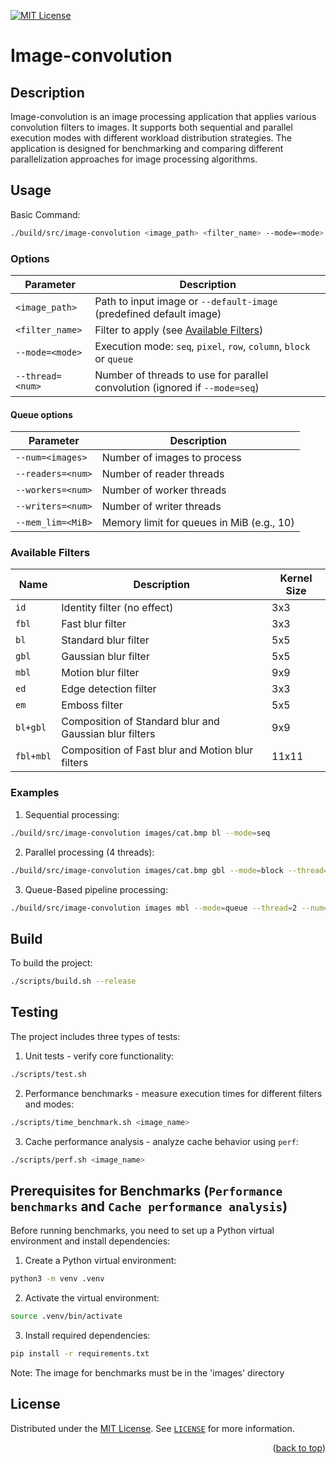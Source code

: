 [//]: # (Project readme template from https://github.com/othneildrew/Best-README-Template/)
<a name="readme-top"></a>

[![MIT License](https://img.shields.io/badge/License-MIT-green.svg)](https://choosealicense.com/licenses/mit/)


<h1 align="left">Image-convolution</h1>

## Description

Image-convolution is an image processing application that applies various convolution filters to images. It supports both sequential and parallel execution modes with different workload distribution strategies. The application is designed for benchmarking and comparing different parallelization approaches for image processing algorithms.

## Usage
Basic Command:
```bash
./build/src/image-convolution <image_path> <filter_name> --mode=<mode> [--thread=<num>]
```
### Options
| Parameter          | Description                                                                 |
|--------------------|-----------------------------------------------------------------------------|
| `<image_path>`     | Path to input image or `--default-image` (predefined default image)         |
| `<filter_name>`    | Filter to apply (see [Available Filters](#available-filters))               |
| `--mode=<mode>`    | Execution mode: `seq`, `pixel`, `row`, `column`, `block` or `queue`         |
| `--thread=<num>`   | Number of threads to use for parallel convolution (ignored if `--mode=seq`) |

#### Queue options
| Parameter          | Description                                                         |
|--------------------|---------------------------------------------------------------------|
| `--num=<images>`   | Number of images to process                                         |
| `--readers=<num>`  | Number of reader threads                                            |
| `--workers=<num>`  | Number of worker threads                                            |
| `--writers=<num>`  | Number of writer threads                                            |
| `--mem_lim=<MiB>`  | Memory limit for queues in MiB (e.g., 10)        |                  |

### Available Filters
| Name      | Description                                            | Kernel Size |
|-----------|--------------------------------------------------------|-------------|
| `id`      | Identity filter (no effect)                            | 3x3         |
| `fbl`     | Fast blur filter                                       | 3x3         |
| `bl`      | Standard blur filter                                   | 5x5         |
| `gbl`     | Gaussian blur filter                                   | 5x5         |
| `mbl`     | Motion blur filter                                     | 9x9         |
| `ed`      | Edge detection filter                                  | 3x3         |
| `em`      | Emboss filter                                          | 5x5         |
| `bl+gbl`  | Composition of Standard blur and Gaussian blur filters | 9x9         |
| `fbl+mbl` | Composition of Fast blur and Motion blur filters       | 11x11       |

### Examples
1) Sequential processing:
```bash
./build/src/image-convolution images/cat.bmp bl --mode=seq
```
2) Parallel processing (4 threads):
```bash
./build/src/image-convolution images/cat.bmp gbl --mode=block --thread=4
```
3) Queue-Based pipeline processing:
```bash
./build/src/image-convolution images mbl --mode=queue --thread=2 --num=25 --readers=2 --workers=3 --writers=2 --mem_lim=15
```

## Build
To build the project:
```bash
./scripts/build.sh --release
```

## Testing
The project includes three types of tests:
1) Unit tests - verify core functionality:
```bash
./scripts/test.sh
```
2) Performance benchmarks - measure execution times for different filters and modes:
```bash
./scripts/time_benchmark.sh <image_name>
```
3) Cache performance analysis - analyze cache behavior using `perf`:
```bash
./scripts/perf.sh <image_name>
```

## Prerequisites for Benchmarks (`Performance benchmarks` and `Cache performance analysis`)
Before running benchmarks, you need to set up a Python virtual environment and install dependencies:
1. Create a Python virtual environment:
```bash
python3 -m venv .venv
```
2. Activate the virtual environment:
```bash
source .venv/bin/activate
```
3. Install required dependencies:
```bash
pip install -r requirements.txt
```
Note: The image for benchmarks must be in the 'images' directory

## License

Distributed under the [MIT License](https://choosealicense.com/licenses/mit/). See [`LICENSE`](LICENSE) for more
information.

<p align="right">(<a href="#readme-top">back to top</a>)</p>

